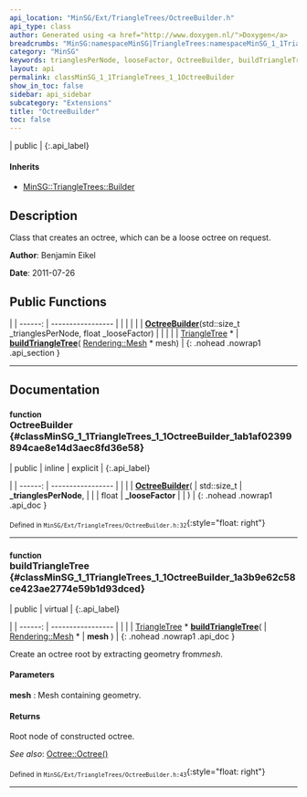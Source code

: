 ```yaml
---
api_location: "MinSG/Ext/TriangleTrees/OctreeBuilder.h"
api_type: class
author: Generated using <a href="http://www.doxygen.nl/">Doxygen</a>
breadcrumbs: "MinSG:namespaceMinSG|TriangleTrees:namespaceMinSG_1_1TriangleTrees"
category: "MinSG"
keywords: trianglesPerNode, looseFactor, OctreeBuilder, buildTriangleTree
layout: api
permalink: classMinSG_1_1TriangleTrees_1_1OctreeBuilder
show_in_toc: false
sidebar: api_sidebar
subcategory: "Extensions"
title: "OctreeBuilder"
toc: false
---
```


| public |
{:.api_label}

#### Inherits

* [MinSG::TriangleTrees::Builder](classMinSG_1_1TriangleTrees_1_1Builder)


## Description



Class that creates an octree, which can be a loose octree on request.



**Author**: Benjamin Eikel



**Date**: 2011-07-26





## Public Functions

|
| ------: | ----------------- |
|  | |
|  | **[OctreeBuilder](#classMinSG_1_1TriangleTrees_1_1OctreeBuilder_1ab1af02399894cae8e14d3aec8fd36e58)**(std::size_t _trianglesPerNode, float _looseFactor) |
|  | |
| [TriangleTree](classMinSG_1_1TriangleTrees_1_1TriangleTree) * | **[buildTriangleTree](#classMinSG_1_1TriangleTrees_1_1OctreeBuilder_1a3b9e62c58ce423ae2774e59b1d93dced)**( [Rendering::Mesh](classRendering_1_1Mesh) * mesh) |
{: .nohead .nowrap1 .api_section }


-------------------------------------------------------------------

## Documentation

### <small>function</small><br/> OctreeBuilder {#classMinSG_1_1TriangleTrees_1_1OctreeBuilder_1ab1af02399894cae8e14d3aec8fd36e58}

| public | inline | explicit |
{:.api_label}

|
| ------: | ----------------- |
|  |
|  **[OctreeBuilder](#classMinSG_1_1TriangleTrees_1_1OctreeBuilder_1ab1af02399894cae8e14d3aec8fd36e58)**( | std::size_t | **_trianglesPerNode**, |
| | float | **_looseFactor** |
|   ) |
{: .nohead .nowrap1 .api_doc }





<sub>Defined in `MinSG/Ext/TriangleTrees/OctreeBuilder.h:32`</sub>{:style="float: right"}

-------------------------------------------------------------------

### <small>function</small><br/> buildTriangleTree {#classMinSG_1_1TriangleTrees_1_1OctreeBuilder_1a3b9e62c58ce423ae2774e59b1d93dced}

| public | virtual |
{:.api_label}

|
| ------: | ----------------- |
|  |
| [TriangleTree](classMinSG_1_1TriangleTrees_1_1TriangleTree) * **[buildTriangleTree](#classMinSG_1_1TriangleTrees_1_1OctreeBuilder_1a3b9e62c58ce423ae2774e59b1d93dced)**( |  [Rendering::Mesh](classRendering_1_1Mesh) * | **mesh** ) |
{: .nohead .nowrap1 .api_doc }



Create an octree root by extracting geometry from*mesh*.


#### Parameters
**mesh**
:  Mesh containing geometry.




#### Returns
Root node of constructed octree.



*See also*:  [Octree::Octree()](classMinSG_1_1TriangleTrees_1_1Octree#classMinSG_1_1TriangleTrees_1_1Octree_1abfced216d408eb85873a6e003896032e) 





<sub>Defined in `MinSG/Ext/TriangleTrees/OctreeBuilder.h:43`</sub>{:style="float: right"}

-------------------------------------------------------------------

